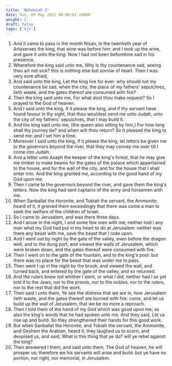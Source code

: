 ```yaml
---
title: 'Nehemiah 2'
date: Sun, 09 May 2021 00:00:01 +0000
weight: 2
draft: false
tags: ['kjv'] 
---
```


1. And it came to pass in the month Nisan, in the twentieth year of Artaxerxes the king, that wine was before him: and I took up the wine, and gave it unto the king. Now I had not been beforetime sad in his presence.
2. Wherefore the king said unto me, Why is thy countenance sad, seeing thou art not sick? this is nothing else but sorrow of heart. Then I was very sore afraid,
3. And said unto the king, Let the king live for ever: why should not my countenance be sad, when the city, the place of my fathers' sepulchres, lieth waste, and the gates thereof are consumed with fire?
4. Then the king said unto me, For what dost thou make request? So I prayed to the God of heaven.
5. And I said unto the king, If it please the king, and if thy servant have found favour in thy sight, that thou wouldest send me unto Judah, unto the city of my fathers' sepulchres, that I may build it.
6. And the king said unto me, (the queen also sitting by him,) For how long shall thy journey be? and when wilt thou return? So it pleased the king to send me; and I set him a time.
7. Moreover I said unto the king, If it please the king, let letters be given me to the governors beyond the river, that they may convey me over till I come into Judah;
8. And a letter unto Asaph the keeper of the king's forest, that he may give me timber to make beams for the gates of the palace which appertained to the house, and for the wall of the city, and for the house that I shall enter into. And the king granted me, according to the good hand of my God upon me.
9. Then I came to the governors beyond the river, and gave them the king's letters. Now the king had sent captains of the army and horsemen with me.
10. When Sanballat the Horonite, and Tobiah the servant, the Ammonite, heard of it, it grieved them exceedingly that there was come a man to seek the welfare of the children of Israel.
11. So I came to Jerusalem, and was there three days.
12. And I arose in the night, I and some few men with me; neither told I any man what my God had put in my heart to do at Jerusalem: neither was there any beast with me, save the beast that I rode upon.
13. And I went out by night by the gate of the valley, even before the dragon well, and to the dung port, and viewed the walls of Jerusalem, which were broken down, and the gates thereof were consumed with fire.
14. Then I went on to the gate of the fountain, and to the king's pool: but there was no place for the beast that was under me to pass.
15. Then went I up in the night by the brook, and viewed the wall, and turned back, and entered by the gate of the valley, and so returned.
16. And the rulers knew not whither I went, or what I did; neither had I as yet told it to the Jews, nor to the priests, nor to the nobles, nor to the rulers, nor to the rest that did the work.
17. Then said I unto them, Ye see the distress that we are in, how Jerusalem lieth waste, and the gates thereof are burned with fire: come, and let us build up the wall of Jerusalem, that we be no more a reproach.
18. Then I told them of the hand of my God which was good upon me; as also the king's words that he had spoken unto me. And they said, Let us rise up and build. So they strengthened their hands for this good work.
19. But when Sanballat the Horonite, and Tobiah the servant, the Ammonite, and Geshem the Arabian, heard it, they laughed us to scorn, and despised us, and said, What is this thing that ye do? will ye rebel against the king?
20. Then answered I them, and said unto them, The God of heaven, he will prosper us; therefore we his servants will arise and build: but ye have no portion, nor right, nor memorial, in Jerusalem.
